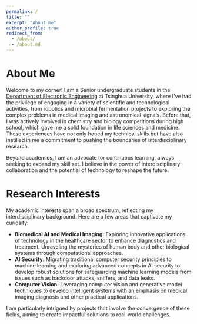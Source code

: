 ```yaml
---
permalink: /
title: ""
excerpt: "About me"
author_profile: true
redirect_from: 
  - /about/
  - /about.md
---
```


<h1 class="page__title">About Me</h1>

<p>
  Welcome to my corner! I am a Senior undergraduate students in the <a href="https://www.ee.tsinghua.edu.cn/en/">Department of Electronic Engineering</a> at Tsinghua University, where I've had the privilege of engaging in a variety of scientific and technological activities, from robotics and microbial fermentation projects to exploring the complex problems in medical imaging and astronomical signals. Before that, I was actively involved in chemistry and biology competitions during high school, which gave me a solid foundation in life sciences and medicine. These experiences have not only honed my technical skills but have also instilled in me a commitment to pushing the boundaries of interdisciplinary research.
</p>

<p>Beyond academics, I am an advocate for continuous learning, always seeking to expand my skill set. I believe in the power of interdisciplinary collaboration and the potential of technology to reshape the future. </p>

<h1 class="page__title">Research Interests</h1>

My academic interests span a broad spectrum, reflecting my interdisciplinary background. Here are a few areas that captivate my curiosity:

- **Biomedical AI and Medical Imaging:** Exploring innovative applications of technology in the healthcare sector to enhance diagnostics and treatment. Unraveling the mysteries of human body and other biological systems through computational approaches.
- **AI Security:** 
Migrating traditional computer security principles to machine learning and exploring advanced concepts in AI security to develop robust solutions for safeguarding machine learning models from issues such as backdoor attacks, sniffers, and data leaks.
- **Computer Vision:** Leveraging computer vision and generative model techniques to develop intelligent systems with an emphasis on medical imaging diagnosis and other practical applications.

I am particularly intrigued by projects that involve the convergence of these fields, aiming to create impactful solutions to real-world challenges.

